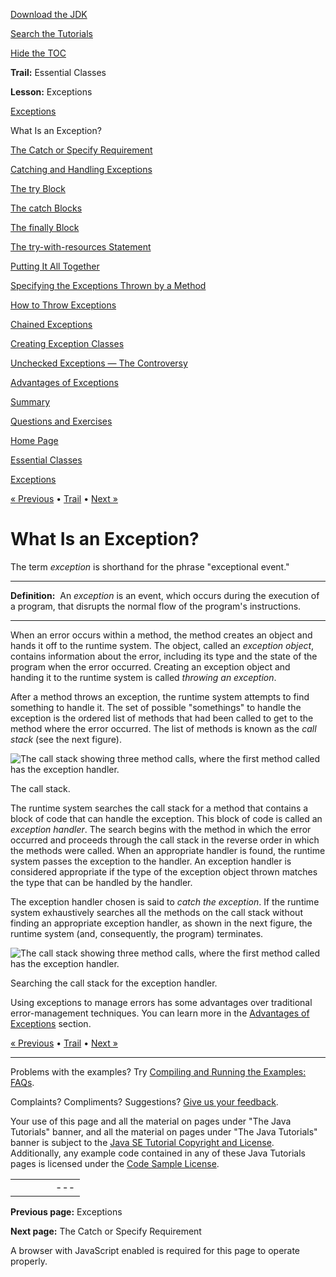 [Download
the JDK](http://java.sun.com/javase/6/download.jsp)
  
[Search the
Tutorials](../../search.html)
  
[Hide the TOC](javascript:toggleLeft())

**Trail:** Essential Classes
  
**Lesson:** Exceptions

[Exceptions](index.html)

What Is an Exception?

[The Catch or Specify Requirement](catchOrDeclare.html)

[Catching and Handling Exceptions](handling.html)

[The try Block](try.html)

[The catch Blocks](catch.html)

[The finally Block](finally.html)

[The try-with-resources Statement](tryResourceClose.html)

[Putting It All Together](putItTogether.html)

[Specifying the Exceptions Thrown by a Method](declaring.html)

[How to Throw Exceptions](throwing.html)

[Chained Exceptions](chained.html)

[Creating Exception Classes](creating.html)

[Unchecked Exceptions — The Controversy](runtime.html)

[Advantages of Exceptions](advantages.html)

[Summary](summary.html)

[Questions and Exercises](QandE/questions.html)

[Home Page](../../index.html)
>
[Essential Classes](../index.html)
>
[Exceptions](index.html)

[« Previous](index.html) • [Trail](../TOC.html) • [Next »](catchOrDeclare.html)

# What Is an Exception?

The term *exception* is shorthand for the phrase "exceptional event."

---

**Definition:**  An *exception* is an event, which occurs
during the execution of a program, that disrupts
the normal flow of the program's instructions.

---

When an error occurs within a method, the method creates an object
and hands it off to the runtime system. The object, called an
*exception object*, contains information about the error,
including its type and the state of the program when the
error occurred. Creating an exception object and handing it to
the runtime system is called *throwing an exception*.

After a method throws an exception, the runtime system attempts
to find something to handle it. The set of possible "somethings"
to handle the exception is the ordered list of methods that had
been called to get to the method where the error occurred. The
list of methods is known as the *call stack* (see
the next figure).

![The call stack showing three method calls, where the first method called has the exception handler.](../../figures/essential/exceptions-callstack.gif)

The call stack.

The runtime system searches the call stack for a method
that contains a block of code that can handle the
exception. This block of code is called an *exception
handler*. The search begins with the method in which
the error occurred and proceeds through the call stack
in the reverse order in which the methods were called.
When an appropriate handler is found, the runtime
system passes the exception to the handler. An exception
handler is considered appropriate if the type of the
exception object thrown matches the type that
can be handled by the handler.

The exception handler
chosen is said to *catch the exception*. If the
runtime system exhaustively searches all the methods on
the call stack without finding an appropriate exception
handler, as shown in
the next figure, the runtime system (and, consequently, the program) terminates.

![The call stack showing three method calls, where the first method called has the exception handler.](../../figures/essential/exceptions-errorOccurs.gif)

Searching the call stack for the exception handler.

Using exceptions to manage errors has some advantages over
traditional error-management techniques. You can learn more
in the
[Advantages of Exceptions](advantages.html) section.

[« Previous](index.html)
•
[Trail](../TOC.html)
•
[Next »](catchOrDeclare.html)

---

Problems with the examples? Try [Compiling and Running
the Examples: FAQs](../../information/run-examples.html).
  
Complaints? Compliments? Suggestions? [Give
us your feedback](http://download.oracle.com/javase/feedback.html).

Your use of this page and all the material on pages under "The Java Tutorials" banner,
and all the material on pages under "The Java Tutorials" banner is subject to the [Java SE Tutorial Copyright
and License](../../information/license.html).
Additionally, any example code contained in any of these Java
Tutorials pages is licensed under the
[Code
Sample License](http://developers.sun.com/license/berkeley_license.html).

|  |  |  |  |  |
| --- | --- | --- | --- | --- |
| |  |  | | --- | --- | | duke image | Oracle logo | | [About Oracle](http://www.oracle.com/us/corporate/index.html) | [Oracle Technology Network](http://www.oracle.com/technology/index.html) | [Terms of Service](https://www.samplecode.oracle.com/servlets/CompulsoryClickThrough?type=TermsOfService) | Copyright © 1995, 2011 Oracle and/or its affiliates. All rights reserved. |

**Previous page:** Exceptions
  
**Next page:** The Catch or Specify Requirement




A browser with JavaScript enabled is required for this page to operate properly.
